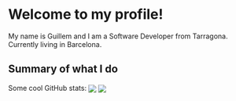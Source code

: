 # Welcome to my profile!

My name is Guillem and I am a Software Developer from Tarragona. 
Currently living in Barcelona.

## Summary of what I do

Some cool GitHub stats:
<img align="center" src="https://github-readme-stats.vercel.app/api?username=guillemsarda" />
<img align="center" src="https://github-readme-streak-stats.herokuapp.com/?user=guillemsarda" />
